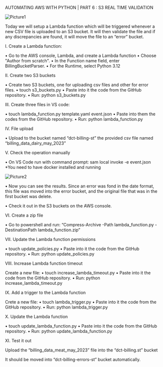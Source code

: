 AUTOMATING AWS WITH PYTHON | PART 6 : S3 REAL TIME VALIDATION

![Picture1](https://github.com/user-attachments/assets/01f9eaa9-b6f4-40e2-9067-007fc479c167)

Today we will setup a Lambda function which will be triggered whenever a new CSV file is uploaded to an S3 bucket. 
It will then validate the file and if any discrepancies are found, it will move the file to an “error” bucket.

I.	Create a Lambda function:

•	Go to the AWS console, Lambda, and create a Lambda function
•	Choose "Author from scratch". 
•	In the Function name field, enter BillingBucketParser. 
•	For the Runtime, select Python 3.12

II.	Create two S3 buckets

•	Create two S3 buckets, one for uploading csv files and other for error files.
•	touch s3_buckets.py
•	Paste into it the code from the GitHub repository.
•	Run: python s3_buckets.py

III.	Create three files in VS code:

•	touch lambda_function.py template.yaml event.json
•	Paste into them the codes from the GitHub repository.
•	Run: python lambda_function.py

IV.	File upload

•	Upload to the bucket named “dct-billing-st” the provided csv file named “billing_data_dairy_may_2023”

V.	Check the operation manually

•	On VS Code run with command prompt: sam local invoke -e event.json
        *You need to have docker installed and running 

![Picture2](https://github.com/user-attachments/assets/5fe453a3-e2ae-4fa2-86e9-ff49adb16b1a)

•	Now you can see the results. Since an error was fond in the date format, this file was moved into the error bucket, 
  and the original file that was in the first bucket was delete.

•	Check it out in the S3 buckets on the AWS console.

VI.	Create a zip file

•	Go to powershell and run: “Compress-Archive -Path lambda_function.py -DestinationPath lambda_function.zip”

VII.	Update the Lambda function permissions

•	touch update_policies.py
•	Paste into it the code from the GitHub repository.
•	Run: python update_policies.py

VIII.	Increase Lambda function timeout

Create a new file:
•	touch increase_lambda_timeout.py
•	Paste into it the code from the GitHub repository.
•	Run: python increase_lambda_timeout.py

IX.	Add a trigger to the Lambda function

Crete a new file:
•	touch lambda_trigger.py
•	Paste into it the code from the GitHub repository.
•	Run: python lambda_trigger.py

X.	Update the Lambda function 

•	touch update_lambda_function.py
•	Paste into it the code from the GitHub repository.
•	Run: python update_lambda_function.py

XI.	Test it out

Upload the “billing_data_meat_may_2023” file into the “dct-billing.st” bucket

It should be moved into “dct-billing-errors-st” bucket automatically.



